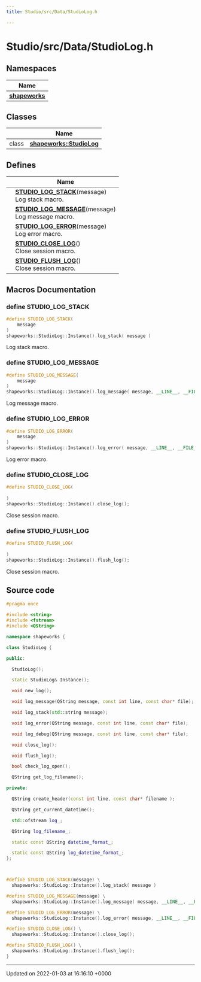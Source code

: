```yaml
---
title: Studio/src/Data/StudioLog.h

---
```


# Studio/src/Data/StudioLog.h



## Namespaces

| Name           |
| -------------- |
| **[shapeworks](../Namespaces/namespaceshapeworks.md)**  |

## Classes

|                | Name           |
| -------------- | -------------- |
| class | **[shapeworks::StudioLog](../Classes/classshapeworks_1_1StudioLog.md)**  |

## Defines

|                | Name           |
| -------------- | -------------- |
|  | **[STUDIO_LOG_STACK](../Files/StudioLog_8h.md#define-studio-log-stack)**(message) <br>Log stack macro.  |
|  | **[STUDIO_LOG_MESSAGE](../Files/StudioLog_8h.md#define-studio-log-message)**(message) <br>Log message macro.  |
|  | **[STUDIO_LOG_ERROR](../Files/StudioLog_8h.md#define-studio-log-error)**(message) <br>Log error macro.  |
|  | **[STUDIO_CLOSE_LOG](../Files/StudioLog_8h.md#define-studio-close-log)**() <br>Close session macro.  |
|  | **[STUDIO_FLUSH_LOG](../Files/StudioLog_8h.md#define-studio-flush-log)**() <br>Close session macro.  |




## Macros Documentation

### define STUDIO_LOG_STACK

```cpp
#define STUDIO_LOG_STACK(
    message
)
shapeworks::StudioLog::Instance().log_stack( message )
```

Log stack macro. 

### define STUDIO_LOG_MESSAGE

```cpp
#define STUDIO_LOG_MESSAGE(
    message
)
shapeworks::StudioLog::Instance().log_message( message, __LINE__, __FILE__ )
```

Log message macro. 

### define STUDIO_LOG_ERROR

```cpp
#define STUDIO_LOG_ERROR(
    message
)
shapeworks::StudioLog::Instance().log_error( message, __LINE__, __FILE__ )
```

Log error macro. 

### define STUDIO_CLOSE_LOG

```cpp
#define STUDIO_CLOSE_LOG(
    
)
shapeworks::StudioLog::Instance().close_log();
```

Close session macro. 

### define STUDIO_FLUSH_LOG

```cpp
#define STUDIO_FLUSH_LOG(
    
)
shapeworks::StudioLog::Instance().flush_log();
```

Close session macro. 

## Source code

```cpp
#pragma once

#include <string>
#include <fstream>
#include <QString>

namespace shapeworks {

class StudioLog {

public:

  StudioLog();

  static StudioLog& Instance();

  void new_log();

  void log_message(QString message, const int line, const char* file);

  void log_stack(std::string message);

  void log_error(QString message, const int line, const char* file);

  void log_debug(QString message, const int line, const char* file);

  void close_log();

  void flush_log();

  bool check_log_open();

  QString get_log_filename();

private:

  QString create_header(const int line, const char* filename );

  QString get_current_datetime();

  std::ofstream log_; 

  QString log_filename_;

  static const QString datetime_format_;

  static const QString log_datetime_format_;
};



#define STUDIO_LOG_STACK(message) \
  shapeworks::StudioLog::Instance().log_stack( message )

#define STUDIO_LOG_MESSAGE(message) \
  shapeworks::StudioLog::Instance().log_message( message, __LINE__, __FILE__ )

#define STUDIO_LOG_ERROR(message) \
  shapeworks::StudioLog::Instance().log_error( message, __LINE__, __FILE__ )

#define STUDIO_CLOSE_LOG() \
  shapeworks::StudioLog::Instance().close_log();

#define STUDIO_FLUSH_LOG() \
  shapeworks::StudioLog::Instance().flush_log();
}
```


-------------------------------

Updated on 2022-01-03 at 16:16:10 +0000
